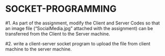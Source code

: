 # SOCKET-PROGRAMMING
#1. As part of the assignment, modify the Client and Server Codes so that an image file (“SocialMedia.jpg” attached with the assignment) can be transferred from the Client to the Server machine. 


 #2. write a client-server socket program to upload the file from client machine to the server machine.
